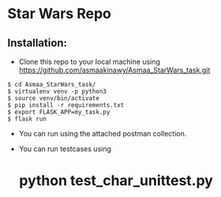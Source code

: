 # Star Wars Repo
## Installation:



- Clone this repo to your local machine using https://github.com/asmaakinawy/Asmaa_StarWars_task.git

```shell
$ cd Asmaa_StarWars_task/
$ virtualenv venv -p python3
$ source venv/bin/activate
$ pip install -r requirements.txt
$ export FLASK_APP=my_task.py
$ flask run
```

- You can run using the attached postman collection.


- You can run testcases using 
  # python test_char_unittest.py 
